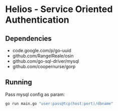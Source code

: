 Helios - Service Oriented Authentication
==========

## Dependencies ##
* code.google.com/p/go-uuid
* github.com/RangelReale/osin
* github.com/go-sql-driver/mysql
* github.com/coopernurse/gorp

## Running ##
Pass mysql config as param:
```bash
go run main.go "user:pass@tcp(host:port)/dbname"
```
